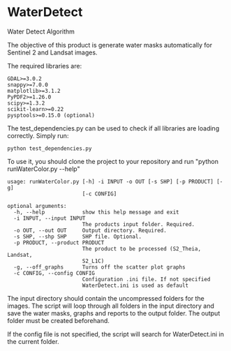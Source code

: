 # WaterDetect
Water Detect Algorithm

The objective of this product is generate water masks automatically for Sentinel 2 and Landsat images.

The required libraries are:
```
GDAL>=3.0.2
snappy>=7.0.0
matplotlib>=3.1.2
PyPDF2>=1.26.0
scipy>=1.3.2
scikit-learn>=0.22
pysptools>=0.15.0 (optional)
```

The test_dependencies.py can be used to check if all libraries are loading correctly. Simply run:

```python test_dependencies.py```

To use it, you should clone the project to your repository and run "python runWaterColor.py --help"
```
usage: runWaterColor.py [-h] -i INPUT -o OUT [-s SHP] [-p PRODUCT] [-g]
                        [-c CONFIG]

optional arguments:
  -h, --help            show this help message and exit
  -i INPUT, --input INPUT
                        The products input folder. Required.
  -o OUT, --out OUT     Output directory. Required.
  -s SHP, --shp SHP     SHP file. Optional.
  -p PRODUCT, --product PRODUCT
                        The product to be processed (S2_Theia, Landsat,
                        S2_L1C)
  -g, --off_graphs      Turns off the scatter plot graphs
  -c CONFIG, --config CONFIG
                        Configuration .ini file. If not specified
                        WaterDetect.ini is used as default
```

The input directory should contain the uncompressed folders for the images. The script will loop through all folders in the input directory and save the water masks, graphs and reports to the output folder. The output folder must be created beforehand.

If the config file is not specified, the script will search for WaterDetect.ini in the current folder.
